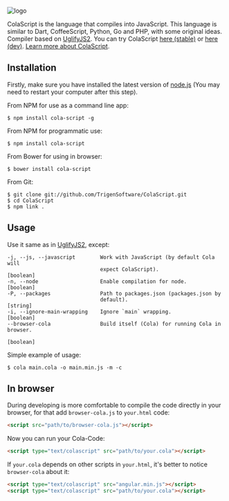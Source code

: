 ![logo](https://raw.githubusercontent.com/TrigenSoftware/ColaScript/master/colalogo.png)

ColaScript is the language that compiles into JavaScript. This language is similar to Dart, CoffeeScript, Python, Go and PHP, with some original ideas. Compiler based on [UglifyJS2](https://github.com/mishoo/UglifyJS2). You can try ColaScript [here (stable)](http://cola.trigen.pro) or [here (dev)](http://cola.trigen.pro/dev/). [Learn more about ColaScript](https://github.com/TrigenSoftware/ColaScript/wiki/A-Tour-of-the-ColaScript).

## Installation

Firstly, make sure you have installed the latest version of [node.js](http://nodejs.org/)
(You may need to restart your computer after this step).

From NPM for use as a command line app:

```
$ npm install cola-script -g
```

From NPM for programmatic use:

```
$ npm install cola-script
```

From Bower for using in browser:

```
$ bower install cola-script
```

From Git:

```
$ git clone git://github.com/TrigenSoftware/ColaScript.git
$ cd ColaScript
$ npm link .
```

## Usage
    
Use it same as in [UglifyJS2](https://github.com/mishoo/UglifyJS2), except:

```
-j, --js, --javascript        Work with JavaScript (by default Cola will
                              expect ColaScript).                    [boolean]
-n, --node                    Enable compilation for node.           [boolean]
-P, --packages                Path to packages.json (packages.json by
                              default).                               [string]
-i, --ignore-main-wrapping    Ignore `main` wrapping.                [boolean]
--browser-cola                Build itself (Cola) for running Cola in browser.
                                                                     [boolean]
```
       
Simple example of usage:

```
$ cola main.cola -o main.min.js -m -c
```
    
## In browser

During developing is more comfortable to compile the code directly in your browser, for that add `browser-cola.js` to `your.html` code:

```html
<script src="path/to/browser-cola.js"></script>
```
	
Now you can run your Cola-Code:

```html
<script type="text/colascript" src="path/to/your.cola"></script>
```
	
If `your.cola` depends on other scripts in `your.html`, it's better to notice `browser-cola` about it:

```html
<script type="text/colascript" src="angular.min.js"></script>
<script type="text/colascript" src="path/to/your.cola"></script>
```	